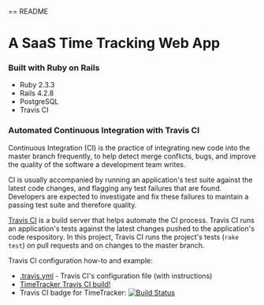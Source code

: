 == README

# A SaaS Time Tracking Web App

### Built with Ruby on Rails

* Ruby 2.3.3
* Rails 4.2.8
* PostgreSQL
* Travis CI

### Automated Continuous Integration with Travis CI

Continuous Integration (CI) is the practice of integrating new code into the master branch frequently, to help detect merge conflicts, bugs, and improve the quality of the software a development team writes.

CI is usually accompanied by running an application's test suite against the latest code changes, and flagging any test failures that are found. Developers are expected to investigate and fix these failures to maintain a passing test suite and therefore quality.

[Travis CI](https://travis-ci.org) is a build server that helps automate the CI process. Travis CI runs an application's tests against the latest changes pushed to the application's code respository. In this project, Travis CI runs the project's tests (`rake test`) on pull requests and on changes to the master branch.

Travis CI configuration how-to and example:
- [.travis.yml](.travis.yml) - Travis CI's configuration file (with instructions)
- [TimeTracker Travis CI build!](https://travis-ci.org/bennypaulino/timetracker)
- Travis CI badge for TimeTracker: [![Build Status](https://travis-ci.org/bennypaulino/timetracker.svg?branch=master)](https://travis-ci.org/bennypaulino/timetracker)